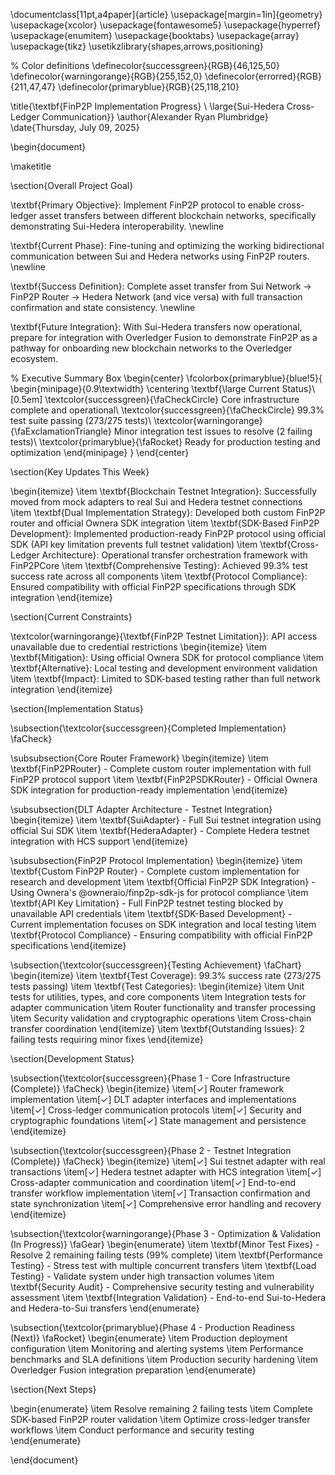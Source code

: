 \documentclass[11pt,a4paper]{article}
\usepackage[margin=1in]{geometry}
\usepackage{xcolor}
\usepackage{fontawesome5}
\usepackage{hyperref}
\usepackage{enumitem}
\usepackage{booktabs}
\usepackage{array}
\usepackage{tikz}
\usetikzlibrary{shapes,arrows,positioning}

% Color definitions
\definecolor{successgreen}{RGB}{46,125,50}
\definecolor{warningorange}{RGB}{255,152,0}
\definecolor{errorred}{RGB}{211,47,47}
\definecolor{primaryblue}{RGB}{25,118,210}

\title{\textbf{FinP2P Implementation Progress} \\ \large{Sui-Hedera Cross-Ledger Communication}}
\author{Alexander Ryan Plumbridge}
\date{Thursday, July 09, 2025}

\begin{document}

\maketitle

\section{Overall Project Goal}

\textbf{Primary Objective}: Implement FinP2P protocol to enable cross-ledger asset transfers between different blockchain networks, specifically demonstrating Sui-Hedera interoperability.
\newline

\textbf{Current Phase}: Fine-tuning and optimizing the working bidirectional communication between Sui and Hedera networks using FinP2P routers.
\newline

\textbf{Success Definition}: Complete asset transfer from Sui Network → FinP2P Router → Hedera Network (and vice versa) with full transaction confirmation and state consistency.
\newline

\textbf{Future Integration}: With Sui-Hedera transfers now operational, prepare for integration with Overledger Fusion to demonstrate FinP2P as a pathway for onboarding new blockchain networks to the Overledger ecosystem.

% Executive Summary Box
\begin{center}
\fcolorbox{primaryblue}{blue!5}{
\begin{minipage}{0.9\textwidth}
\centering
\textbf{\large Current Status}\\[0.5em]
\textcolor{successgreen}{\faCheckCircle} Core infrastructure complete and operational\\
\textcolor{successgreen}{\faCheckCircle} 99.3\% test suite passing (273/275 tests)\\
\textcolor{warningorange}{\faExclamationTriangle} Minor integration test issues to resolve (2 failing tests)\\
\textcolor{primaryblue}{\faRocket} Ready for production testing and optimization
\end{minipage}
}
\end{center}

\section{Key Updates This Week}

\begin{itemize}
    \item \textbf{Blockchain Testnet Integration}: Successfully moved from mock adapters to real Sui and Hedera testnet connections
    \item \textbf{Dual Implementation Strategy}: Developed both custom FinP2P router and official Ownera SDK integration
    \item \textbf{SDK-Based FinP2P Development}: Implemented production-ready FinP2P protocol using official SDK (API key limitation prevents full testnet validation)
    \item \textbf{Cross-Ledger Architecture}: Operational transfer orchestration framework with FinP2PCore
    \item \textbf{Comprehensive Testing}: Achieved 99.3\% test success rate across all components
    \item \textbf{Protocol Compliance}: Ensured compatibility with official FinP2P specifications through SDK integration
\end{itemize}

\section{Current Constraints}

\textcolor{warningorange}{\textbf{FinP2P Testnet Limitation}}: API access unavailable due to credential restrictions
\begin{itemize}
    \item \textbf{Mitigation}: Using official Ownera SDK for protocol compliance
    \item \textbf{Alternative}: Local testing and development environment validation
    \item \textbf{Impact}: Limited to SDK-based testing rather than full network integration
\end{itemize}

\section{Implementation Status}

\subsection{\textcolor{successgreen}{Completed Implementation} \faCheck}

\subsubsection{Core Router Framework}
\begin{itemize}
    \item \textbf{FinP2PRouter} - Complete custom router implementation with full FinP2P protocol support
    \item \textbf{FinP2PSDKRouter} - Official Ownera SDK integration for production-ready implementation
\end{itemize}

\subsubsection{DLT Adapter Architecture - Testnet Integration}
\begin{itemize}
    \item \textbf{SuiAdapter} - Full Sui testnet integration using official Sui SDK
    \item \textbf{HederaAdapter} - Complete Hedera testnet integration with HCS support
\end{itemize}

\subsubsection{FinP2P Protocol Implementation}
\begin{itemize}
    \item \textbf{Custom FinP2P Router} - Complete custom implementation for research and development
    \item \textbf{Official FinP2P SDK Integration} - Using Ownera's @owneraio/finp2p-sdk-js for protocol compliance
    \item \textbf{API Key Limitation} - Full FinP2P testnet testing blocked by unavailable API credentials
    \item \textbf{SDK-Based Development} - Current implementation focuses on SDK integration and local testing
    \item \textbf{Protocol Compliance} - Ensuring compatibility with official FinP2P specifications
\end{itemize}

\subsection{\textcolor{successgreen}{Testing Achievement} \faChart}
\begin{itemize}
    \item \textbf{Test Coverage}: 99.3\% success rate (273/275 tests passing)
    \item \textbf{Test Categories}: 
    \begin{itemize}
        \item Unit tests for utilities, types, and core components
        \item Integration tests for adapter communication
        \item Router functionality and transfer processing
        \item Security validation and cryptographic operations
        \item Cross-chain transfer coordination
    \end{itemize}
    \item \textbf{Outstanding Issues}: 2 failing tests requiring minor fixes
\end{itemize}

\section{Development Status}

\subsection{\textcolor{successgreen}{Phase 1 - Core Infrastructure (Complete)} \faCheck}
\begin{itemize}
    \item[✓] Router framework implementation
    \item[✓] DLT adapter interfaces and implementations
    \item[✓] Cross-ledger communication protocols
    \item[✓] Security and cryptographic foundations
    \item[✓] State management and persistence
\end{itemize}

\subsection{\textcolor{successgreen}{Phase 2 - Testnet Integration (Complete)} \faCheck}
\begin{itemize}
    \item[✓] Sui testnet adapter with real transactions
    \item[✓] Hedera testnet adapter with HCS integration
    \item[✓] Cross-adapter communication and coordination
    \item[✓] End-to-end transfer workflow implementation
    \item[✓] Transaction confirmation and state synchronization
    \item[✓] Comprehensive error handling and recovery
\end{itemize}

\subsection{\textcolor{warningorange}{Phase 3 - Optimization \& Validation (In Progress)} \faGear}
\begin{enumerate}
    \item \textbf{Minor Test Fixes} - Resolve 2 remaining failing tests (99\% complete)
    \item \textbf{Performance Testing} - Stress test with multiple concurrent transfers
    \item \textbf{Load Testing} - Validate system under high transaction volumes
    \item \textbf{Security Audit} - Comprehensive security testing and vulnerability assessment
    \item \textbf{Integration Validation} - End-to-end Sui-to-Hedera and Hedera-to-Sui transfers
\end{enumerate}

\subsection{\textcolor{primaryblue}{Phase 4 - Production Readiness (Next)} \faRocket}
\begin{enumerate}
    \item Production deployment configuration
    \item Monitoring and alerting systems
    \item Performance benchmarks and SLA definitions
    \item Production security hardening
    \item Overledger Fusion integration preparation
\end{enumerate}

\section{Next Steps}

\begin{enumerate}
    \item Resolve remaining 2 failing tests
    \item Complete SDK-based FinP2P router validation
    \item Optimize cross-ledger transfer workflows
    \item Conduct performance and security testing
\end{enumerate}

\end{document}